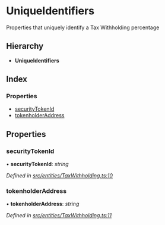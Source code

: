 # UniqueIdentifiers

Properties that uniquely identify a Tax Withholding percentage

## Hierarchy

* **UniqueIdentifiers**

## Index

### Properties

* [securityTokenId]()
* [tokenholderAddress]()

## Properties

### securityTokenId

• **securityTokenId**: _string_

_Defined in_ [_src/entities/TaxWithholding.ts:10_](https://github.com/PolymathNetwork/polymath-sdk/blob/550676f/src/entities/TaxWithholding.ts#L10)

### tokenholderAddress

• **tokenholderAddress**: _string_

_Defined in_ [_src/entities/TaxWithholding.ts:11_](https://github.com/PolymathNetwork/polymath-sdk/blob/550676f/src/entities/TaxWithholding.ts#L11)

